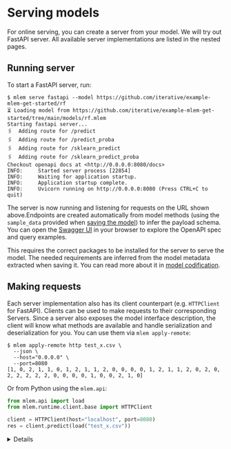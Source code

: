 # Serving models

For online serving, you can create a server from your model. We will try out
FastAPI server. All available server implementations are listed in the nested
pages.

## Running server

To start a FastAPI server, run:

```cli
$ mlem serve fastapi --model https://github.com/iterative/example-mlem-get-started/rf
⏳️ Loading model from https://github.com/iterative/example-mlem-get-started/tree/main/models/rf.mlem
Starting fastapi server...
🖇️  Adding route for /predict
🖇️  Adding route for /predict_proba
🖇️  Adding route for /sklearn_predict
🖇️  Adding route for /sklearn_predict_proba
Checkout openapi docs at <http://0.0.0.0:8080/docs>
INFO:     Started server process [22854]
INFO:     Waiting for application startup.
INFO:     Application startup complete.
INFO:     Uvicorn running on http://0.0.0.0:8080 (Press CTRL+C to quit)
```

The server is now running and listening for requests on the URL shown
above.Endpoints are created automatically from model methods (using the
`sample_data` provided when [saving the model](#saving-your-model)) to infer the
payload schema. You can open the [Swagger UI](http://localhost:8080/docs) in
your browser to explore the OpenAPI spec and query examples.

<admon type="info">

This requires the correct packages to be installed for the server to serve the
model. The needed requirements are inferred from the model metadata extracted
when saving it. You can read more about it in
[model codification](/doc/user-guide/basic-concepts#model-codification).

</admon>

## Making requests

Each server implementation also has its client counterpart (e.g. `HTTPClient`
for FastAPI). Clients can be used to make requests to their corresponding
Servers. Since a server also exposes the model interface description, the client
will know what methods are available and handle serialization and
deserialization for you. You can use them via `mlem apply-remote`:

```cli
$ mlem apply-remote http test_x.csv \
  --json \
  --host="0.0.0.0" \
  --port=8080
[1, 0, 2, 1, 1, 0, 1, 2, 1, 1, 2, 0, 0, 0, 0, 1, 2, 1, 1, 2, 0, 2, 0, 2, 2, 2, 2, 2, 0, 0, 0, 0, 1, 0, 0, 2, 1, 0]
```

Or from Python using the `mlem.api`:

```py
from mlem.api import load
from mlem.runtime.client.base import HTTPClient

client = HTTPClient(host="localhost", port=8080)
res = client.predict(load("test_x.csv"))
```

<details>

### Or query directly from terminal using `curl`:

```cli
$ curl -X 'POST' \
      'http://localhost:8080/predict_proba' \
      -H 'accept: application/json' \
      -H 'Content-Type: application/json' \
      -d '{
      "data": {
        "values": [
          {
            "": 0,
            "sepal length (cm)": 0,
            "sepal width (cm)": 0,
            "petal length (cm)": 0,
            "petal width (cm)": 0
          }
        ]
      }
    }'
[[0.92,0.04,0.04]]
```

</details>
